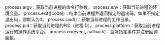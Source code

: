 
process.argv：获取当前进程的命令行参数。
process.env：获取当前进程的环境变量。
process.exit([code])：结束当前进程并返回指定的退出码。如果不指定退出码，则默认为0。
process.cwd()：获取当前进程的工作目录。
process.pid：获取当前进程的PID（进程ID）。
process.platform：获取当前进程运行的操作系统平台。
process.on(event, callback)：监听指定事件并注册回调函数。